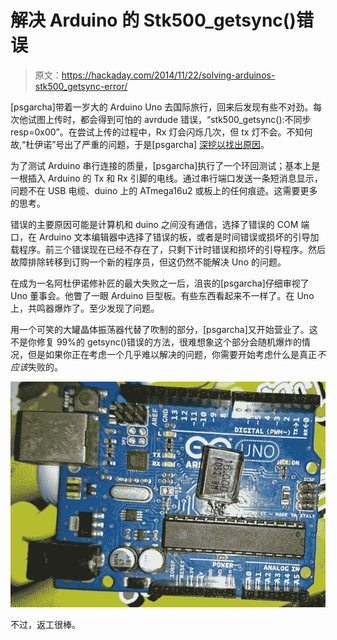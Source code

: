 # 解决 Arduino 的 Stk500_getsync()错误

> 原文：<https://hackaday.com/2014/11/22/solving-arduinos-stk500_getsync-error/>

[psgarcha]带着一岁大的 Arduino Uno 去国际旅行，回来后发现有些不对劲。每次他试图上传时，都会得到可怕的 avrdude 错误，“stk500_getsync():不同步 resp=0x00”。在尝试上传的过程中，Rx 灯会闪烁几次，但 tx 灯不会。不知何故,“杜伊诺”号出了严重的问题，于是[psgarcha] [深挖以找出原因](http://redhotengineer.blogspot.in/2014/11/my-fight-with-avrdude-stk500getsync-not.html)。

为了测试 Arduino 串行连接的质量，[psgarcha]执行了一个环回测试；基本上是一根插入 Arduino 的 Tx 和 Rx 引脚的电线。通过串行端口发送一条短消息显示，问题不在 USB 电缆、duino 上的 ATmega16u2 或板上的任何痕迹。这需要更多的思考。

错误的主要原因可能是计算机和 duino 之间没有通信，选择了错误的 COM 端口，在 Arduino 文本编辑器中选择了错误的板，或者是时间错误或损坏的引导加载程序。前三个错误现在已经不存在了，只剩下计时错误和损坏的引导程序。然后故障排除转移到订购一个新的程序员，但这仍然不能解决 Uno 的问题。

在成为一名阿杜伊诺修补匠的最大失败之一后，沮丧的[psgarcha]仔细审视了 Uno 董事会。他瞥了一眼 Arduino 巨型板。有些东西看起来不一样了。在 Uno 上，共鸣器爆炸了。至少发现了问题。

用一个可笑的大罐晶体振荡器代替了吹制的部分，[psgarcha]又开始营业了。这不是你修复 99%的 getsync()错误的方法，很难想象这个部分会随机爆炸的情况，但是如果你正在考虑一个几乎难以解决的问题，你需要开始考虑什么是真正*不应该*失败的。

![Resonator my fix (1)](img/643de209c77ca540733f8cbaf53086b6.png)

不过，返工很棒。